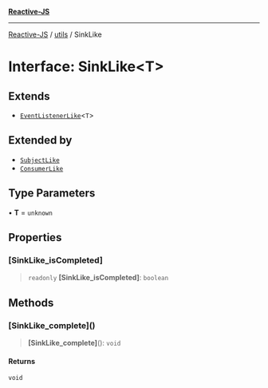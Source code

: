 [**Reactive-JS**](../../README.md)

***

[Reactive-JS](../../README.md) / [utils](../README.md) / SinkLike

# Interface: SinkLike\<T\>

## Extends

- [`EventListenerLike`](EventListenerLike.md)\<`T`\>

## Extended by

- [`SubjectLike`](../../computations/interfaces/SubjectLike.md)
- [`ConsumerLike`](ConsumerLike.md)

## Type Parameters

• **T** = `unknown`

## Properties

### \[SinkLike\_isCompleted\]

> `readonly` **\[SinkLike\_isCompleted\]**: `boolean`

## Methods

### \[SinkLike\_complete\]()

> **\[SinkLike\_complete\]**(): `void`

#### Returns

`void`
